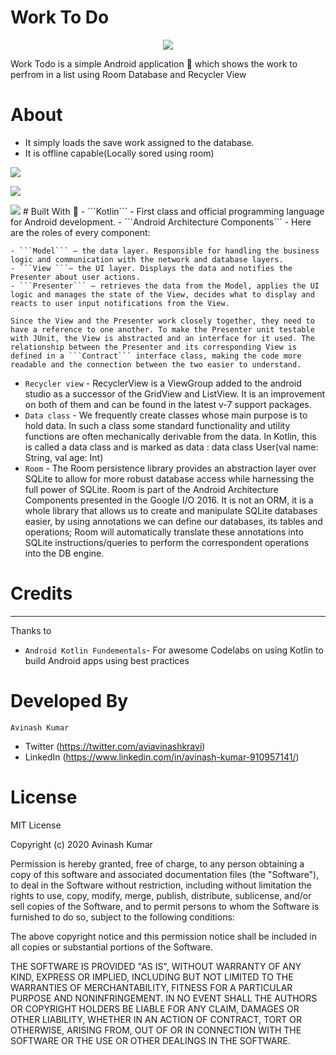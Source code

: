 # Work To Do
<p align ="center">
<img src="Images/ic_icon.png"
</p>

Work Todo is a simple Android application 📱 which shows the work to perfrom in a list using Room Database and Recycler View
# About

- It simply loads the save work assigned to the database.
- It is offline capable(Locally sored using room)
<p>
<img src="Images/Splash_screen.jpg"
     </p>

<p>
  <img src="Images/main.jpg"
</p>
  
  <p>
   <img src="Images/About.jpg"
   </p>
# Built With 🔨
 - ```Kotlin``` - First class and official programming language for Android development.
 - ```Android Architecture Components``` - Here are the roles of every component:

    - ```Model``` — the data layer. Responsible for handling the business logic and communication with the network and database layers.
    - ```View ```— the UI layer. Displays the data and notifies the Presenter about user actions.
    - ```Presenter``` — retrieves the data from the Model, applies the UI logic and manages the state of the View, decides what to display and reacts to user input notifications from the View.
    
    Since the View and the Presenter work closely together, they need to have a reference to one another. To make the Presenter unit testable with JUnit, the View is abstracted and an interface for it used. The relationship between the Presenter and its corresponding View is defined in a ```Contract``` interface class, making the code more readable and the connection between the two easier to understand.
- ```Recycler view``` - RecyclerView is a ViewGroup added to the android studio as a successor of the GridView and ListView. It is an improvement on both of them and can be found in the latest v-7 support packages.
- ```Data class``` - We frequently create classes whose main purpose is to hold data. In such a class some standard functionality and utility functions are often mechanically derivable from the data. In Kotlin, this is called a data class and is marked as data : data class User(val name: String, val age: Int)
- ```Room``` -    The Room persistence library provides an abstraction layer over SQLite to allow for more robust database access while harnessing the full power of SQLite. Room is part of the Android Architecture Components presented in the Google I/O 2016. It is not an ORM, it is a whole library that allows us to create and manipulate SQLite databases easier, by using annotations we can define our databases, its tables and operations; Room will automatically translate these annotations into SQLite instructions/queries to perform the correspondent operations into the DB engine.

# Credits
---
Thanks to
- ```Android Kotlin Fundementals```- For awesome Codelabs on using Kotlin to build Android apps using best practices

#  Developed By
```Avinash Kumar```
- Twitter (https://twitter.com/aviavinashkravi)
- LinkedIn (https://www.linkedin.com/in/avinash-kumar-910957141/)

# License
MIT License

Copyright (c) 2020 Avinash Kumar

Permission is hereby granted, free of charge, to any person obtaining a copy
of this software and associated documentation files (the "Software"), to deal
in the Software without restriction, including without limitation the rights
to use, copy, modify, merge, publish, distribute, sublicense, and/or sell
copies of the Software, and to permit persons to whom the Software is
furnished to do so, subject to the following conditions:

The above copyright notice and this permission notice shall be included in all
copies or substantial portions of the Software.

THE SOFTWARE IS PROVIDED "AS IS", WITHOUT WARRANTY OF ANY KIND, EXPRESS OR
IMPLIED, INCLUDING BUT NOT LIMITED TO THE WARRANTIES OF MERCHANTABILITY,
FITNESS FOR A PARTICULAR PURPOSE AND NONINFRINGEMENT. IN NO EVENT SHALL THE
AUTHORS OR COPYRIGHT HOLDERS BE LIABLE FOR ANY CLAIM, DAMAGES OR OTHER
LIABILITY, WHETHER IN AN ACTION OF CONTRACT, TORT OR OTHERWISE, ARISING FROM,
OUT OF OR IN CONNECTION WITH THE SOFTWARE OR THE USE OR OTHER DEALINGS IN THE
SOFTWARE.
